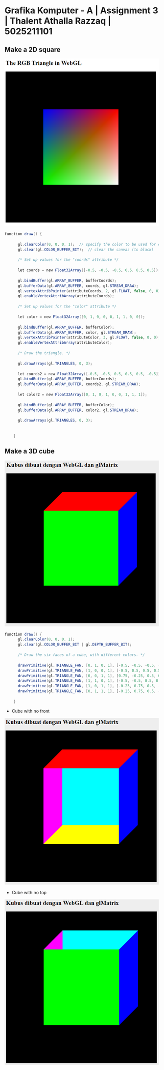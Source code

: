 # Grafika Komputer - A | Assignment 3 | Thalent Athalla Razzaq | 5025211101

## Make a 2D square

![alt text](https://github.com/Vermillion8/assignment-3-grafkom/blob/master/images/triangle.png?raw=true)

```glsl
function draw() {

      gl.clearColor(0, 0, 0, 1);  // specify the color to be used for clearing
      gl.clear(gl.COLOR_BUFFER_BIT);  // clear the canvas (to black)

      /* Set up values for the "coords" attribute */

      let coords = new Float32Array([-0.5, -0.5, -0.5, 0.5, 0.5, 0.5]);

      gl.bindBuffer(gl.ARRAY_BUFFER, bufferCoords);
      gl.bufferData(gl.ARRAY_BUFFER, coords, gl.STREAM_DRAW);
      gl.vertexAttribPointer(attributeCoords, 2, gl.FLOAT, false, 0, 0);
      gl.enableVertexAttribArray(attributeCoords);

      /* Set up values for the "color" attribute */

      let color = new Float32Array([0, 1, 0, 0, 0, 1, 1, 0, 0]);

      gl.bindBuffer(gl.ARRAY_BUFFER, bufferColor);
      gl.bufferData(gl.ARRAY_BUFFER, color, gl.STREAM_DRAW);
      gl.vertexAttribPointer(attributeColor, 3, gl.FLOAT, false, 0, 0);
      gl.enableVertexAttribArray(attributeColor);

      /* Draw the triangle. */

      gl.drawArrays(gl.TRIANGLES, 0, 3);

      let coords2 = new Float32Array([-0.5, -0.5, 0.5, 0.5, 0.5, -0.5]);
      gl.bindBuffer(gl.ARRAY_BUFFER, bufferCoords);
      gl.bufferData(gl.ARRAY_BUFFER, coords2, gl.STREAM_DRAW);

      let color2 = new Float32Array([0, 1, 0, 1, 0, 0, 1, 1, 1]);

      gl.bindBuffer(gl.ARRAY_BUFFER, bufferColor);
      gl.bufferData(gl.ARRAY_BUFFER, color2, gl.STREAM_DRAW);

      gl.drawArrays(gl.TRIANGLES, 0, 3);


    }
```

## Make a 3D cube

![alt text](https://github.com/Vermillion8/assignment-3-grafkom/blob/master/images/cube_all_sides.png?raw=true)

```glsl
function draw() {
      gl.clearColor(0, 0, 0, 1);
      gl.clear(gl.COLOR_BUFFER_BIT | gl.DEPTH_BUFFER_BIT);

      /* Draw the six faces of a cube, with different colors. */

      drawPrimitive(gl.TRIANGLE_FAN, [0, 1, 0, 1], [-0.5, -0.5, -0.5, -0.5, 0.5, -0.5, 0.5, 0.5, -0.5, 0.5, -0.5, -0.5]); // Front
      drawPrimitive(gl.TRIANGLE_FAN, [1, 0, 0, 1], [-0.5, 0.5, 0.5, 0.5, 0.5, 0.5, 0.75, 0.75, 0.5, -0.25, 0.75, 0.5]); // Top
      drawPrimitive(gl.TRIANGLE_FAN, [0, 0, 1, 1], [0.75, -0.25, 0.5, 0.5, -0.5, 0.5, 0.5, 0.5, 0.5, 0.75, 0.75, 0.5]); // Right
      drawPrimitive(gl.TRIANGLE_FAN, [1, 1, 0, 1], [-0.5, -0.5, 0.5, 0.5, -0.5, 0.5, 0.75, -0.25, 0.5, -0.25, -0.25, 0.5]); // Bottom
      drawPrimitive(gl.TRIANGLE_FAN, [1, 0, 1, 1], [-0.25, 0.75, 0.5, -0.5, 0.5, 0.5, -0.5, -0.5, 0.5, -0.25, -0.25, 0.5]); // Left
      drawPrimitive(gl.TRIANGLE_FAN, [0, 1, 1, 1], [-0.25, 0.75, 0.5, -0.25, -0.25, 0.5, 0.75, -0.25, 0.5, 0.75, 0.75, 0.5]); // Back

    }
```

- Cube with no front

![alt text](https://github.com/Vermillion8/assignment-3-grafkom/blob/master/images/cube_no_front.png?raw=true)

- Cube with no top

![alt text](https://github.com/Vermillion8/assignment-3-grafkom/blob/master/images/cube_no_top.png?raw=true)